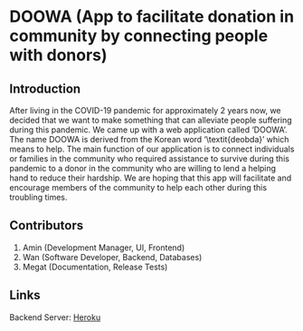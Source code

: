 # DOOWA (App to facilitate donation in community by connecting people with donors)

## Introduction
After living in the COVID-19 pandemic for approximately 2 years now, we decided that we want to make something that can alleviate people suffering during this pandemic. We came up with a web application called ‘DOOWA’. The name DOOWA is derived from the Korean word ‘\textit{deobda}’ which means to help. The main function of our application is to connect individuals or families in the community who required assistance to survive during this pandemic to a donor in the community who are willing to lend a helping hand to reduce their hardship. We are hoping that this app will facilitate and encourage members of the community to help each other during this troubling times.

## Contributors
1. Amin (Development Manager, UI, Frontend)
2. Wan (Software Developer, Backend, Databases)
4. Megat (Documentation, Release Tests)

## Links
Backend Server: [Heroku](https://dashboard.heroku.com/apps/doowa-server) 
